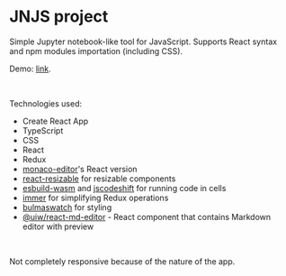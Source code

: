 # JNJS project

Simple Jupyter notebook-like tool for JavaScript. Supports React syntax and npm modules importation (including CSS).

Demo: [link](https://jnjsdatafrey.netlify.app/).

<br>

Technologies used:

- Create React App
- TypeScript
- CSS
- React
- Redux
- [monaco-editor](https://www.npmjs.com/package/monaco-editor)'s React version
- [react-resizable](https://www.npmjs.com/package/react-resizable) for resizable components
- [esbuild-wasm](https://www.npmjs.com/package/esbuild-wasm) and [jscodeshift](https://www.npmjs.com/package/jscodeshift) for running code in cells
- [immer](https://www.npmjs.com/package/immer) for simplifying Redux operations
- [bulmaswatch](https://www.npmjs.com/package/bulmaswatch) for styling
- [@uiw/react-md-editor](https://www.npmjs.com/package/@uiw/react-md-editor) - React component that contains Markdown editor with preview

<br>

Not completely responsive because of the nature of the app.
